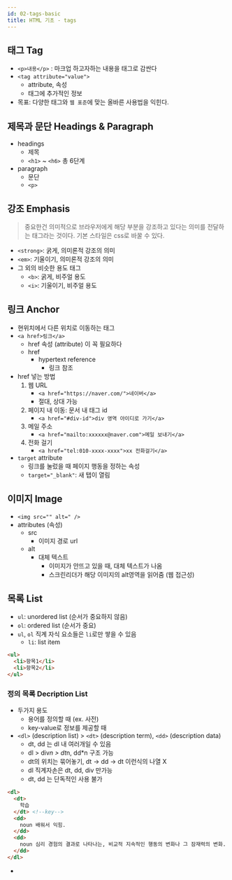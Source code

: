 ```yaml
---
id: 02-tags-basic
title: HTML 기초 - tags
---
```


## 태그 Tag

- `<p>내용</p>` : 마크업 하고자하는 내용을 태그로 감싼다
- `<tag attribute="value">`
  - attribute, 속성
  - 태그에 추가적인 정보
- 목표: 다양한 태그와 `웹 표준`에 맞는 올바른 사용법을 익힌다.

## 제목과 문단 Headings & Paragraph

- headings
  - 제목
  - `<h1>` ~ `<h6>` 총 6단계
- paragraph
  - 문단
  - `<p>`

## 강조 Emphasis

> 중요한건 의미적으로 브라우저에게 해당 부분을 강조하고 있다는 의미를 전달하는 태그라는 것이다. 기본 스타일은 css로 바꿀 수 있다.

- `<strong>`: 굵게, 의미론적 강조의 의미
- `<em>`: 기울이기, 의미론적 강조의 의미
- 그 외의 비슷한 용도 태그
  - `<b>`: 굵게, 비주얼 용도
  - `<i>`: 기울이기, 비주얼 용도

## 링크 Anchor

- 현위치에서 다른 위치로 이동하는 태그
- `<a href>링크</a>`
  - href 속성 (attribute) 이 꼭 필요하다
  - href
    - hypertext reference
      - 링크 참조
- href 넣는 방법
  1. 웹 URL
     - `<a href="https://naver.com/">네이버</a>`
     - 절대, 상대 가능
  2. 페이지 내 이동: 문서 내 태그 id
     - `<a href="#div-id">div 영역 아이디로 가기</a>`
  3. 메일 주소
     - `<a href="mailto:xxxxxx@naver.com">메일 보내기</a>`
  4. 전화 걸기
     - `<a href="tel:010-xxxx-xxxx">xx 전화걸기</a>`
- `target` attribute
  - 링크를 눌렀을 때 페이지 행동을 정하는 속성
  - `target="_blank"`: 새 탭이 열림

## 이미지 Image

- `<img src="" alt=" />`
- attributes (속성)
  - src
    - 이미지 경로 url
  - alt
    - 대체 텍스트
      - 이미지가 안뜨고 있을 때, 대체 텍스트가 나옴
      - 스크린리더가 해당 이미지의 alt영역을 읽어줌 (웹 접근성)

## 목록 List

- `ul`: unordered list (순서가 중요하지 않음)
- `ol`: ordered list (순서가 중요)
- `ul`, `ol` 직계 자식 요소들은 `li`로만 쌓을 수 있음
  - `li`: list item

```html
<ul>
  <li>항목1</li>
  <li>항목2</li>
</ul>
```

### 정의 목록 Decription List

- 두가지 용도
  - 용어를 정의할 때 (ex. 사전)
  - key-value로 정보를 제공할 때
- `<dl>` (description list) > `<dt>` (description term), `<dd>` (description data)
  - dt, dd 는 dl 내 여러개일 수 있음
  - dl > div*n > dt*n, dd*n 구조 가능
  - dt의 위치는 묶어놓기, dt -> dd -> dt 이런식의 나열 X
  - dl 직계자손은 dt, dd, div 만가능
  - dt, dd 는 단독적인 사용 불가

```html
<dl>
  <dt>
    학습
  </dt> <!--key-->
  <dd>
    noun 배워서 익힘.
  </dd>
  <dd>
    noun 심리 경험의 결과로 나타나는, 비교적 지속적인 행동의 변화나 그 잠재력의 변화. 또는 지식을 습득하는 과정
  </dd>
</dl>
```

-